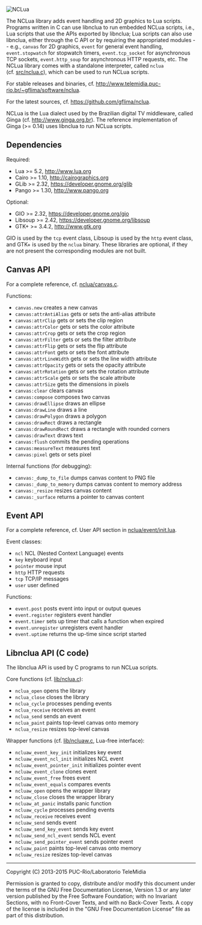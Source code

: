 ![NCLua](http://www.ceu-lang.org/chico/nclua.png)

The NCLua library adds event handling and 2D graphics to Lua scripts.
Programs written in C can use libnclua to run embedded NCLua scripts, i.e.,
Lua scripts that use the APIs exported by libnclua; Lua scripts can also use
libnclua, either through the C API or by requiring the appropriated modules
-- e.g., `canvas` for 2D graphics, `event` for general event handling,
`event.stopwatch` for stopwatch timers, `event.tcp_socket` for asynchronous
TCP sockets, `event.http_soup` for asynchronous HTTP requests, etc.  The
NCLua library comes with a standalone interpreter, called `nclua`
(cf. [src/nclua.c](src/nclua.c)), which can be used to run NCLua scripts.

For stable releases and binaries, cf.
http://www.telemidia.puc-rio.br/~gflima/software/nclua.

For the latest sources, cf.
https://github.com/gflima/nclua.

NCLua is the Lua dialect used by the Brazilian digital TV middleware, called
Ginga (cf. http://www.ginga.org.br).  The reference implementation of
Ginga (>= 0.14) uses libnclua to run NCLua scripts.

Dependencies
------------

Required:
* Lua >= 5.2, http://www.lua.org
* Cairo >= 1.10, http://cairographics.org
* GLib >= 2.32, https://developer.gnome.org/glib
* Pango >= 1.30, http://www.pango.org

Optional:
* GIO >= 2.32, https://developer.gnome.org/gio
* Libsoup >= 2.42, https://developer.gnome.org/libsoup
* GTK+ >= 3.4.2, http://www.gtk.org

GIO is used by the `tcp` event class, Libsoup is used by the `http` event
class, and GTK+ is used by the `nclua` binary.  These libraries are
optional, if they are not present the corresponding modules are not built.

Canvas API
----------

For a complete reference, cf. [nclua/canvas.c](nclua/canvas.c).

Functions:
* `canvas.new`            creates a new canvas
* `canvas:attrAntiAlias`  gets or sets the anti-alias attribute
* `canvas:attrClip`       gets or sets the clip region
* `canvas:attrColor`      gets or sets the color attribute
* `canvas:attrCrop`       gets or sets the crop region
* `canvas:attrFilter`     gets or sets the filter attribute
* `canvas:attrFlip`       gets or sets the flip attribute
* `canvas:attrFont`       gets or sets the font attribute
* `canvas:attrLineWidth`  gets or sets the line width attribute
* `canvas:attrOpacity`    gets or sets the opacity attribute
* `canvas:attrRotation`   gets or sets the rotation attribute
* `canvas:attrScale`      gets or sets the scale attribute
* `canvas:attrSize`       gets the dimensions in pixels
* `canvas:clear`          clears canvas
* `canvas:compose`        composes two canvas
* `canvas:drawEllipse`    draws an ellipse
* `canvas:drawLine`       draws a line
* `canvas:drawPolygon`    draws a polygon
* `canvas:drawRect`       draws a rectangle
* `canvas:drawRoundRect`  draws a rectangle with rounded corners
* `canvas:drawText`       draws text
* `canvas:flush`          commits the pending operations
* `canvas:measureText`    measures text
* `canvas:pixel`          gets or sets pixel

Internal functions (for debugging):
* `canvas:_dump_to_file`    dumps canvas content to PNG file
* `canvas:_dump_to_memory`  dumps canvas content to memory address
* `canvas:_resize`          resizes canvas content
* `canvas:_surface`         returns a pointer to canvas content

Event API
---------

For a complete reference, cf. User API section in
[nclua/event/init.lua](nclua/event/init.lua).

Event classes:
* `ncl`      NCL (Nested Context Language) events
* `key`      keyboard input
* `pointer`  mouse input
* `http`     HTTP requests
* `tcp`      TCP/IP messages
* `user`     user defined

Functions:
* `event.post`            posts event into input or output queues
* `event.register`        registers event handler
* `event.timer`           sets up timer that calls a function when expired
* `event.unregister`      unregisters event handler
* `event.uptime`          returns the up-time since script started

Libnclua API (C code)
---------------------

The libnclua API is used by C programs to run NCLua scripts.

Core functions (cf. [lib/nclua.c](lib/nclua.c)):
* `nclua_open`            opens the library
* `nclua_close`           closes the library
* `nclua_cycle`           processes pending events
* `nclua_receive`         receives an event
* `nclua_send`            sends an event
* `nclua_paint`           paints top-level canvas onto memory
* `nclua_resize`          resizes top-level canvas

Wrapper functions (cf. [lib/ncluaw.c](lib/ncluaw.c), Lua-free interface):
* `ncluaw_event_key_init` initializes key event
* `ncluaw_event_ncl_init` initializes NCL event
* `ncluaw_event_pointer_init` initializes pointer event
* `ncluaw_event_clone`    clones event
* `ncluaw_event_free`     frees event
* `ncluaw_event_equals`   compares events
* `ncluaw_open`           opens the wrapper library
* `ncluaw_close`          closes the wrapper library
* `ncluaw_at_panic`       installs panic function
* `ncluaw_cycle`          processes pending events
* `ncluaw_receive`        receives event
* `ncluaw_send`           sends event
* `ncluaw_send_key_event` sends key event
* `ncluaw_send_ncl_event` sends NCL event
* `ncluaw_send_pointer_event` sends pointer event
* `ncluaw_paint`          paints top-level canvas onto memory
* `ncluaw_resize`         resizes top-level canvas

---
Copyright (C) 2013-2015 PUC-Rio/Laboratorio TeleMidia

Permission is granted to copy, distribute and/or modify this document under
the terms of the GNU Free Documentation License, Version 1.3 or any later
version published by the Free Software Foundation; with no Invariant
Sections, with no Front-Cover Texts, and with no Back-Cover Texts.  A copy
of the license is included in the "GNU Free Documentation License" file as
part of this distribution.
